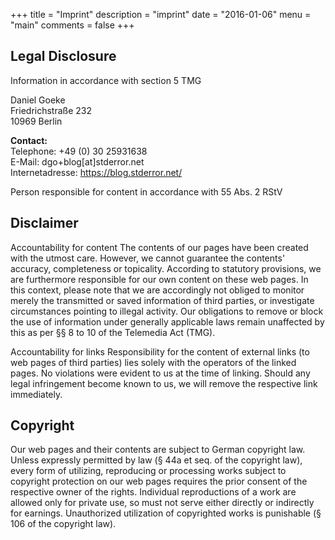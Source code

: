 +++
title = "Imprint"
description = "imprint"
date = "2016-01-06"
menu = "main"
comments = false
+++
## Legal Disclosure

Information in accordance with section 5 TMG

Daniel Goeke  
Friedrichstraße 232  
10969 Berlin  

**Contact:**  
Telephone: +49 (0) 30 25931638  
E-Mail: dgo+blog[at]stderror.net  
Internetadresse: https://blog.stderror.net/  


Person responsible for content in accordance with 55 Abs. 2 RStV

## Disclaimer

Accountability for content
The contents of our pages have been created with the utmost care. However, we cannot guarantee the contents' accuracy, completeness or topicality. According to statutory provisions, we are furthermore responsible for our own content on these web pages. In this context, please note that we are accordingly not obliged to monitor merely the transmitted or saved information of third parties, or investigate circumstances pointing to illegal activity. Our obligations to remove or block the use of information under generally applicable laws remain unaffected by this as per §§ 8 to 10 of the Telemedia Act (TMG).

Accountability for links
Responsibility for the content of external links (to web pages of third parties) lies solely with the operators of the linked pages. No violations were evident to us at the time of linking. Should any legal infringement become known to us, we will remove the respective link immediately.

## Copyright
Our web pages and their contents are subject to German copyright law. Unless expressly permitted by law (§ 44a et seq. of the copyright law), every form of utilizing, reproducing or processing works subject to copyright protection on our web pages requires the prior consent of the respective owner of the rights. Individual reproductions of a work are allowed only for private use, so must not serve either directly or indirectly for earnings. Unauthorized utilization of copyrighted works is punishable (§ 106 of the copyright law).
